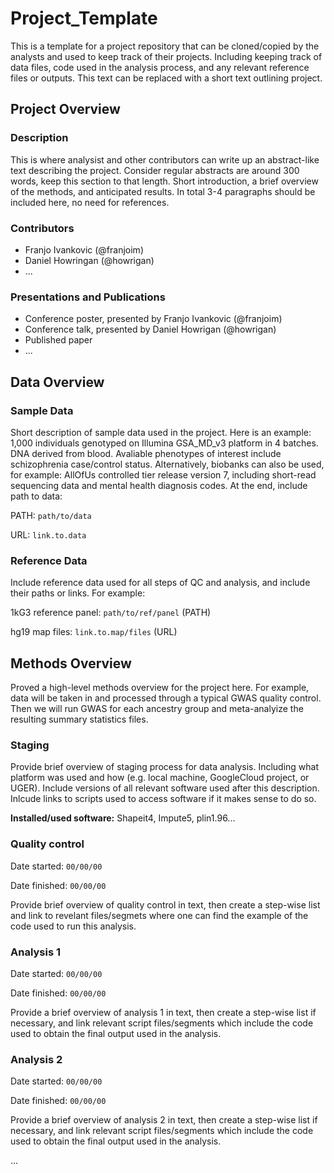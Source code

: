 # Project_Template
This is a template for a project repository that can be cloned/copied by the analysts and used to keep track of their projects. Including keeping track of data files, code used in the analysis process, and any relevant reference files or outputs. This text can be replaced with a short text outlining project.

## Project Overview
### Description
This is where analysist and other contributors can write up an abstract-like text describing the project. Consider regular abstracts are around 300 words, keep this section to that length. Short introduction, a brief overview of the methods, and anticipated results. In total 3-4 paragraphs should be included here, no need for references.

### Contributors
- Franjo Ivankovic (@franjoim)
- Daniel Howringan (@howrigan)
- ...

### Presentations and Publications
- Conference poster, presented by Franjo Ivankovic (@franjoim)
- Conference talk, presented by Daniel Howrigan (@howrigan)
- Published paper
- ...

## Data Overview
### Sample Data
Short description of sample data used in the project. Here is an example: 1,000 individuals genotyped on Illumina GSA_MD_v3 platform in 4 batches. DNA derived from blood. Avaliable phenotypes of interest include schizophrenia case/control status. Alternatively, biobanks can also be used, for example:  AllOfUs controlled tier release version 7, including short-read sequencing data and mental health diagnosis codes. At the end, include path to data:

PATH: `path/to/data`

URL: `link.to.data`

### Reference Data
Include reference data used for all steps of QC and analysis, and include their paths or links. For example:

1kG3 reference panel: `path/to/ref/panel` (PATH)

hg19 map files: `link.to.map/files` (URL)

## Methods Overview
Proved a high-level methods overview for the project here. For example, data will be taken in and processed through a typical GWAS quality control. Then we will run GWAS for each ancestry group and meta-analyize the resulting summary statistics files. 

### Staging
Provide brief overview of staging process for data analysis. Including what platform was used and how (e.g. local machine, GoogleCloud project, or UGER). Include versions of all relevant software used after this description. Inlcude links to scripts used to access software if it makes sense to do so.

**Installed/used software:** Shapeit4, Impute5, plin1.96...

### Quality control
Date started:   `00/00/00` 

Date finished:  `00/00/00` 

Provide brief overview of quality control in text, then create a step-wise list and link to revelant files/segmets where one can find the example of the code used to run this analysis.

### Analysis 1
Date started:   `00/00/00` 

Date finished:  `00/00/00` 

Provide a brief overview of analysis 1 in text, then create a step-wise list if necessary, and link relevant script files/segments which include the code used to obtain the final output used in the analysis. 

### Analysis 2
Date started:   `00/00/00` 

Date finished:  `00/00/00` 

Provide a brief overview of analysis 2 in text, then create a step-wise list if necessary, and link relevant script files/segments which include the code used to obtain the final output used in the analysis. 

...
